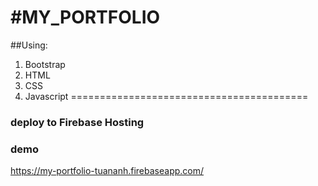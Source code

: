 #MY_PORTFOLIO
=========================================
##Using: 
1. Bootstrap
2. HTML
3. CSS
4. Javascript
=========================================

### deploy to Firebase Hosting
### demo
https://my-portfolio-tuananh.firebaseapp.com/
